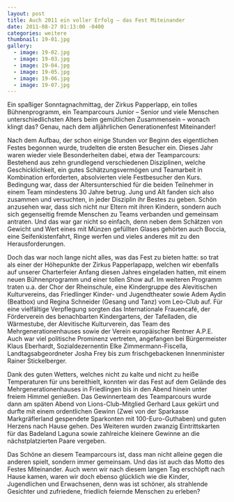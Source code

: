 ```yaml
---
layout: post
title: Auch 2011 ein voller Erfolg – das Fest Miteinander
date: 2011-08-27 01:13:00 -0400
categories: weitere
thumbnail: 19-01.jpg
gallery:
  - image: 19-02.jpg
  - image: 19-03.jpg
  - image: 19-04.jpg
  - image: 19-05.jpg
  - image: 19-06.jpg
  - image: 19-07.jpg
---
```

Ein spaßiger Sonntagnachmittag, der Zirkus Papperlapp, ein tolles Bühnenprogramm, ein Teamparcours Junior – Senior und viele Menschen unterschiedlichsten Alters beim gemütlichen Zusammensein – wonach klingt das? Genau, nach dem alljährlichen Generationenfest Miteinander!

Nach dem Aufbau, der schon einige Stunden vor Beginn des eigentlichen Festes begonnen wurde, trudelten die ersten Besucher ein. Dieses Jahr waren wieder viele Besonderheiten dabei, etwa der Teamparcours: Bestehend aus zehn grundlegend verschiedenen Disziplinen, welche Geschicklichkeit, ein gutes Schätzungsvermögen und Teamarbeit in Kombination erforderten, absolvierten viele Festbesucher den Kurs. Bedingung war, dass der Altersunterschied für die beiden Teilnehmer in einem Team mindestens 30 Jahre betrug. Jung und Alt fanden sich also zusammen und versuchten, in jeder Disziplin ihr Bestes zu geben. Schön anzusehen war, dass sich nicht nur Eltern mit ihren Kindern, sondern auch sich gegenseitig fremde Menschen zu Teams verbanden und gemeinsam antraten. Und das war gar nicht so einfach, denn neben dem Schätzen von Gewicht und Wert eines mit Münzen gefüllten Glases gehörten auch Boccia, eine Seifenkistenfahrt, Ringe werfen und vieles anderes mit zu den Herausforderungen.  
      
Doch das war noch lange nicht alles, was das Fest zu bieten hatte: so trat als einer der Höhepunkte der Zirkus Papperlapapp, welchen wir ebenfalls auf unserer Charterfeier Anfang diesen Jahres eingeladen hatten, mit einem neuen Bühnenprogramm und einer tollen Show auf. Im weiteren Programm traten u.a. der Chor der Rheinschule, eine Kindergruppe des Alevitischen Kulturvereins, das Friedlinger Kinder- und Jugendtheater sowie Adem Aydin (Beatbox) und Regina Schneider (Gesang und Tanz) vom Leo-Club auf. Für eine vielfältige Verpflegung sorgten das Internationale Frauencafé, der Förderverein des benachbarten Kindergartens, der Tafelladen, die Wärmestube, der Alevitische Kulturverein, das Team des Mehrgenerationenhauses sowie der Verein europäischer Rentner A.P.E. Auch war viel politische Prominenz vertreten, angefangen bei Bürgermeister Klaus Eberhardt, Sozialdezernentin Elke Zimmermann-Fiscella, Landtagsabgeordneter Josha Frey bis zum frischgebackenen Innenminister Rainer Stickelberger.

Dank des guten Wetters, welches nicht zu kalte und nicht zu heiße Temperaturen für uns bereithielt, konnten wir das Fest auf dem Gelände des Mehrgenerationenhauses in Friedlingen bis in den Abend hinein unter freiem Himmel genießen. Das Gewinnerteam des Teamparcours wurde dann am späten Abend von Lions-Club-Mitglied Gerhard Laux gekürt und durfte mit einem ordentlichen Gewinn (Zwei von der Sparkasse Markgräflerland gespendete Sparkonten mit 100-Euro-Guthaben) und guten Herzens nach Hause gehen. Des Weiteren wurden zwanzig Eintrittskarten für das Badeland Laguna sowie zahlreiche kleinere Gewinne an die nächstplatzierten Paare vergeben.

Das Schöne an diesem Teamparcours ist, dass man nicht alleine gegen die anderen spielt, sondern immer gemeinsam. Und das ist auch das Motto des Festes Miteinander. Auch wenn wir nach diesem langen Tag erschöpft nach Hause kamen, waren wir doch ebenso glücklich wie die Kinder, Jugendlichen und Erwachsenen, denn was ist schöner, als strahlende Gesichter und zufriedene, friedlich feiernde Menschen zu erleben?